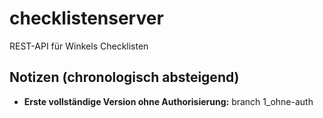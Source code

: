# checklistenserver
REST-API für Winkels Checklisten

## Notizen (chronologisch absteigend)
* __Erste vollständige Version ohne Authorisierung:__ branch 1_ohne-auth

